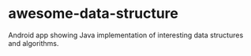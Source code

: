 # awesome-data-structure
Android app showing Java implementation of interesting data structures and algorithms.
